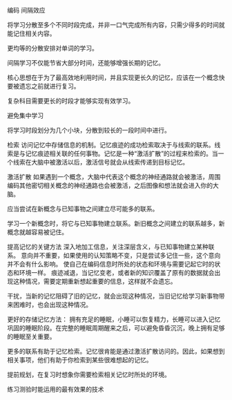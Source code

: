 编码
间隔效应

将学习分散至多个不同时段完成，并非一口气完成所有内容，只需少得多的时间就能记住相关内容。

更均等的分散安排对单词的学习。

间隔学习不仅能节省大部分时间，还能够增强长期的记忆。

核心思想在于为了最高效地利用时间，并且实现更长久的记忆，应该在一个概念快要被遗忘之前就进行复习。

复杂科目需要更长的时段才能够实现有效学习。

避免集中学习

将学习时段划分为几个小块，分散到较长的一段时间中进行。


检索
访问记忆中存储信息的机制。记忆痕迹的成功检索取决于与线索的联系。线索是与记忆痕迹相关联的任何事物。记忆是一种“激活扩散”的过程来检索的。当一个线索在大脑中被激活以后，激活信号就会从线索传递到目标记忆。



激活扩散
如果遇到一个概念，大脑中代表这个概念的神经通路就会被激活，周围编码其他密切相关概念的神经通路也会被激活，之后图像和想法就会进入你的大脑。

应当尝试在新概念与已知事物之间建立尽可能多的联系。

学习一个新概念时，将它与已知事物建立联系。新旧概念之间建立的联系越多，新概念就越容易被记住。




提高记忆的关键方法
深入地加工信息，关注深层含义，与已知事物建立某种联系。
意向并不重要，如果使用的认知策略不变，只是尝试多记住一些，这个意向并不会有什么影响。
使自己在编码信息时所处的状态和环境与需要记起它时的状态和环境一样。
痕迹减退，当记忆变老，或者新的知识覆盖了原有的数据就会出现这种情况，需要定期重新想起重要的信息，这样就不会遗忘。

干扰，当新的记忆阻碍了旧的记忆，就会出现这种情况，当旧记忆给学习新事物带来困难时，也会出现这种情况。

更好的存储记忆方法：
拥有充足的睡眠，小睡可以恢复精力，长睡可以进入记忆巩固的睡眠阶段。在完整的睡眠周期醒来之后，可以避免昏昏沉沉，晚上拥有足够的睡眠至关重要。

更多的联系有助于记忆检索。记忆很肯能是通过激活扩散访问的。因此，如果想到相关事项，他们有助于你检索到某些很难想起的记忆。

提前规划，在复习时想象你需要检索相关记忆时所处的环境。

练习测验时能运用的最有效果的技术
